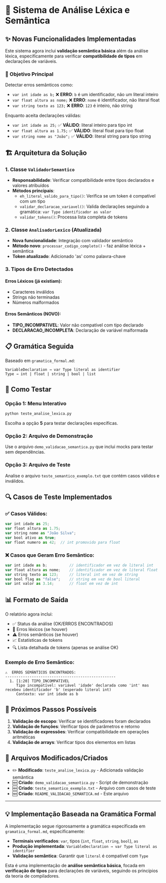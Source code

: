 # 🔬 Sistema de Análise Léxica e Semântica

## ✨ Novas Funcionalidades Implementadas

Este sistema agora inclui **validação semântica básica** além da análise léxica, especificamente para verificar **compatibilidade de tipos** em declarações de variáveis.

### 🎯 Objetivo Principal

Detectar erros semânticos como:
- `var int idade as b;` ❌ **ERRO**: `b` é um identificador, não um literal inteiro
- `var float altura as nome;` ❌ **ERRO**: `nome` é identificador, não literal float
- `var string texto as 123;` ❌ **ERRO**: `123` é inteiro, não string

Enquanto aceita declarações válidas:
- `var int idade as 25;` ✅ **VÁLIDO**: literal inteiro para tipo int
- `var float altura as 1.75;` ✅ **VÁLIDO**: literal float para tipo float
- `var string nome as "João";` ✅ **VÁLIDO**: literal string para tipo string

## 🏗️ Arquitetura da Solução

### 1. Classe `ValidadorSemantico`
- **Responsabilidade**: Verificar compatibilidade entre tipos declarados e valores atribuídos
- **Métodos principais**:
  - `eh_literal_valido_para_tipo()`: Verifica se um token é compatível com um tipo
  - `validar_declaracao_variavel()`: Valida declarações seguindo a gramática: `var Type identificador as valor`
  - `validar_tokens()`: Processa lista completa de tokens

### 2. Classe `AnalisadorLexico` (Atualizada)
- **Nova funcionalidade**: Integração com validador semântico
- **Método novo**: `processar_codigo_completo()` - faz análise léxica + semântica
- **Token atualizado**: Adicionado 'as' como palavra-chave

### 3. Tipos de Erro Detectados

#### Erros Léxicos (já existiam):
- Caracteres inválidos
- Strings não terminadas
- Números malformados

#### Erros Semânticos (NOVO):
- **TIPO_INCOMPATIVEL**: Valor não compatível com tipo declarado
- **DECLARACAO_INCOMPLETA**: Declaração de variável malformada

## 📋 Gramática Seguida

Baseado em `gramatica_formal.md`:
```
VariableDeclaration → var Type literal as identifier
Type → int | float | string | bool | list
```

## 🧪 Como Testar

### Opção 1: Menu Interativo
```bash
python teste_analise_lexica.py
```
Escolha a opção **5** para testar declarações específicas.

### Opção 2: Arquivo de Demonstração
Use o arquivo `demo_validacao_semantica.py` que inclui mocks para testar sem dependências.

### Opção 3: Arquivo de Teste
Analise o arquivo `teste_semantico_exemplo.txt` que contém casos válidos e inválidos.

## 🔍 Casos de Teste Implementados

### ✅ Casos Válidos:
```javascript
var int idade as 25;
var float altura as 1.75;
var string nome as "João Silva";
var bool ativo as true;
var float numero as 42;  // int promovido para float
```

### ❌ Casos que Geram Erro Semântico:
```javascript
var int idade as b;          // identificador em vez de literal int
var float altura as nome;    // identificador em vez de literal float
var string texto as 123;     // literal int em vez de string
var bool flag as "false";    // string em vez de bool literal
var int valor as 3.14;       // float em vez de int
```

## 📊 Formato de Saída

O relatório agora inclui:
- ✅ Status da análise (OK/ERROS ENCONTRADOS)
- 🚫 Erros léxicos (se houver)
- ⚠️ Erros semânticos (se houver)
- 📈 Estatísticas de tokens
- 🔍 Lista detalhada de tokens (apenas se análise OK)

### Exemplo de Erro Semântico:
```
⚠️  ERROS SEMÂNTICOS ENCONTRADOS:
--------------------------------------------------
  1. [1:20] TIPO_INCOMPATIVEL
     Tipo incompatível: variável 'idade' declarada como 'int' mas recebeu identificador 'b' (esperado literal int)
     Contexto: var int idade as b
```

## 🚀 Próximos Passos Possíveis

1. **Validação de escopo**: Verificar se identificadores foram declarados
2. **Validação de funções**: Verificar tipos de parâmetros e retorno
3. **Validação de expressões**: Verificar compatibilidade em operações aritméticas
4. **Validação de arrays**: Verificar tipos dos elementos em listas

## 📝 Arquivos Modificados/Criados

- ✏️ **Modificado**: `teste_analise_lexica.py` - Adicionada validação semântica
- 🆕 **Criado**: `demo_validacao_semantica.py` - Script de demonstração
- 🆕 **Criado**: `teste_semantico_exemplo.txt` - Arquivo com casos de teste
- 🆕 **Criado**: `README_VALIDACAO_SEMANTICA.md` - Este arquivo

---

## 💡 Implementação Baseada na Gramática Formal

A implementação segue rigorosamente a gramática especificada em `gramatica_formal.md`, especificamente:

- **Terminais verificados**: `var`, tipos (`int`, `float`, `string`, `bool`), `as`
- **Produção implementada**: `VariableDeclaration → var Type literal as identifier`
- **Validação semântica**: Garantir que `literal` é compatível com `Type`

Esta é uma implementação de **análise semântica básica**, focada em **verificação de tipos** para declarações de variáveis, seguindo os princípios da teoria de compiladores.